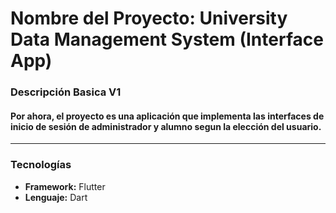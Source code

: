  # Nombre del Proyecto: University Data Management System (Interface App)


### Descripción Basica V1

#### Por ahora, el proyecto es una aplicación que implementa las interfaces de inicio de sesión de administrador y alumno segun la elección del usuario.
---

### Tecnologías 

* **Framework:** Flutter
* **Lenguaje:** Dart


